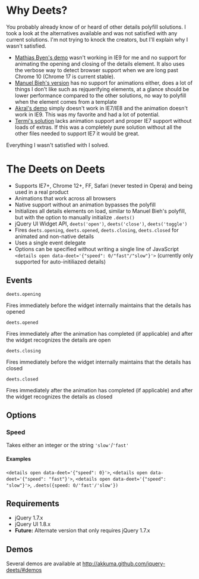 # Why Deets?

You probably already know of or heard of other details polyfill solutions. 
I took a look at the alternatives available and was not satisfied with any current solutions. 
I'm not trying to knock the creators, but I'll explain why I wasn't satisfied.

* [Mathias Byen's demo](http://mathiasbynens.be/demo/html5-details-jquery) wasn't working in IE9 for me and
no support for animating the opening and closing of the details element. 
It also uses the verbose way to detect browser support when we are long past Chrome 10 (Chrome 17 is current stable).
* [Manuel Bieh's version](https://github.com/manuelbieh/Details-Polyfill) has no support for animations either, 
does a lot of things I don't like such as rejquerifying elements, at a glance should be lower performance compared to the other solutions, 
no way to polyfill when the element comes from a template
* [Akral's demo](http://akral.bitbucket.org/details-tag/) simply doesn't work in IE7/IE8 and the animation doesn't work in IE9. This was my favorite and had a lot of potential.
* [Termi's solution](https://github.com/termi/Element.details) lacks animation support and proper IE7 support without loads of extras. 
If this was a completely pure solution without all the other files needed to support IE7 it would be great.

Everything I wasn't satisfied with I solved.

# The Deets on Deets
* Supports IE7+, Chrome 12+, FF, Safari (never tested in Opera) and being used in a real product
* Animations that work across all browsers
* Native support without an animation bypasses the polyfill
* Initializes all details elements on load, similar to Manuel Bieh's polyfill, but with the option to manually initialize `.deets()`
* jQuery UI Widget API, `deets('open')`, `deets('close')`, `deets('toggle')`
* Fires `deets.opening`, `deets.opened`, `deets.closing`, `deets.closed` for animated and non-native details
* Uses a single event delegate
* Options can be specified without writing a single line of JavaScript `<details open data-deet='{"speed": 0/"fast"/"slow"}'>` 
(currently only supported for auto-initiliazed details)

## Events
	deets.opening
Fires immediately before the widget internally maintains that the details has opened

	deets.opened
Fires immediately after the animation has completed (if applicable) and after the widget recognizes the details are open 
	
	deets.closing
Fires immediately before the widget internally maintains that the details has closed

	deets.closed
Fires immediately after the animation has completed (if applicable) and after the widget recognizes the details as closed 

## Options
### Speed
Takes either an integer or the string `'slow'`/`'fast'`
#### Examples
`<details open data-deet='{"speed": 0}'>`, `<details open data-deet='{"speed": "fast"}'>`, `<details open data-deet='{"speed": "slow"}'>`, `.deets({speed: 0/'fast'/'slow'})`

## Requirements
* jQuery 1.7.x
* jQuery UI 1.8.x
* **Future:** Alternate version that only requires jQuery 1.7.x

## Demos
Several demos are available at http://akkuma.github.com/jquery-deets/#demos